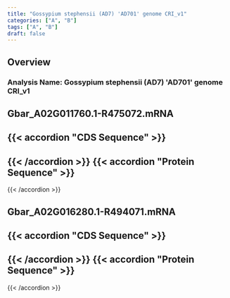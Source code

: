 ```yaml
---
title: "Gossypium stephensii (AD7) 'AD701' genome CRI_v1"
categories: ["A", "B"]
tags: ["A", "B"]
draft: false
---
```

## Overview
### Analysis Name: Gossypium stephensii (AD7) 'AD701' genome CRI_v1
## Gbar_A02G011760.1-R475072.mRNA
{{< accordion "CDS Sequence" >}}
- 
{{< /accordion >}}
{{< accordion "Protein Sequence" >}}
- 
{{< /accordion >}}
##  Gbar_A02G016280.1-R494071.mRNA
{{< accordion "CDS Sequence" >}}
- 
{{< /accordion >}}
{{< accordion "Protein Sequence" >}}
- 
{{< /accordion >}}
